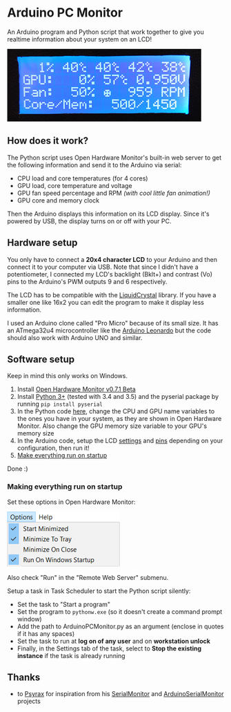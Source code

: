 # Arduino PC Monitor
An Arduino program and Python script that work together to give you realtime information about your system on an LCD!

![screenshot](images/lcd.gif?raw=true)

## How does it work?

The Python script uses Open Hardware Monitor's built-in web server to get the following information and send it to the Arduino via serial:

* CPU load and core temperatures (for 4 cores)
* GPU load, core temperature and voltage
* GPU fan speed percentage and RPM *(with cool little fan animation!)*
* GPU core and memory clock

Then the Arduino displays this information on its LCD display. Since it's powered by USB, the display turns on or off with your PC.

## Hardware setup
You only have to connect a **20x4 character LCD** to your Arduino and then connect it to your computer via USB. Note that since I didn't have a potentiometer, I connected my LCD's backlight (Bklt+) and contrast (Vo) pins to the Arduino's PWM outputs 9 and 6 respectively.

The LCD has to be compatible with the [LiquidCrystal](https://www.arduino.cc/en/Reference/LiquidCrystal) library. If you have a smaller one like 16x2 you can edit the program to make it display less information.

I used an Arduino clone called "Pro Micro" because of its small size. It has an ATmega32u4 microcontroller like the [Arduino Leonardo](https://www.arduino.cc/en/Main/ArduinoBoardLeonardo) but the code should also work with Arduino UNO and similar.

## Software setup
Keep in mind this only works on Windows.

1. Install [Open Hardware Monitor v0.7.1 Beta](http://openhardwaremonitor.org/)
2. Install [Python 3+](https://www.python.org/downloads/) (tested with 3.4 and 3.5) and the pyserial package by running `pip install pyserial`
3. In the Python code [here](https://github.com/leots/Arduino-PC-Monitor/blob/master/ArduinoPCMonitor.py#L17-L19), change the CPU and GPU name variables to the ones you have in your system, as they are shown in Open Hardware Monitor. Also change the GPU memory size variable to your GPU's memory size
4. In the Arduino code, setup the LCD [settings](https://github.com/leots/Arduino-PC-Monitor/blob/master/ArduinoPCMonitor.ino#L3) and [pins](https://github.com/leots/Arduino-PC-Monitor/blob/master/ArduinoPCMonitor.ino#L7) depending on your configuration, then run it!
5. [Make everything run on startup](#making-everything-run-on-startup)

Done :)

### Making everything run on startup
Set these options in Open Hardware Monitor:

![screenshot](images/ohm_options.png?raw=true)

Also check "Run" in the "Remote Web Server" submenu.

Setup a task in Task Scheduler to start the Python script silently:

* Set the task to "Start a program"
* Set the program to `pythonw.exe` (so it doesn't create a command prompt window)
* Add the path to ArduinoPCMonitor.py as an argument (enclose in quotes if it has any spaces)
* Set the task to run at **log on of any user** and on **workstation unlock**
* Finally, in the Settings tab of the task, select to **Stop the existing instance** if the task is already running

## Thanks
 - to [Psyrax](https://github.com/psyrax/) for inspiration from his [SerialMonitor](https://github.com/psyrax/SerialMonitor) and [ArduinoSerialMonitor](https://github.com/psyrax/ArduinoSerialMonitor) projects